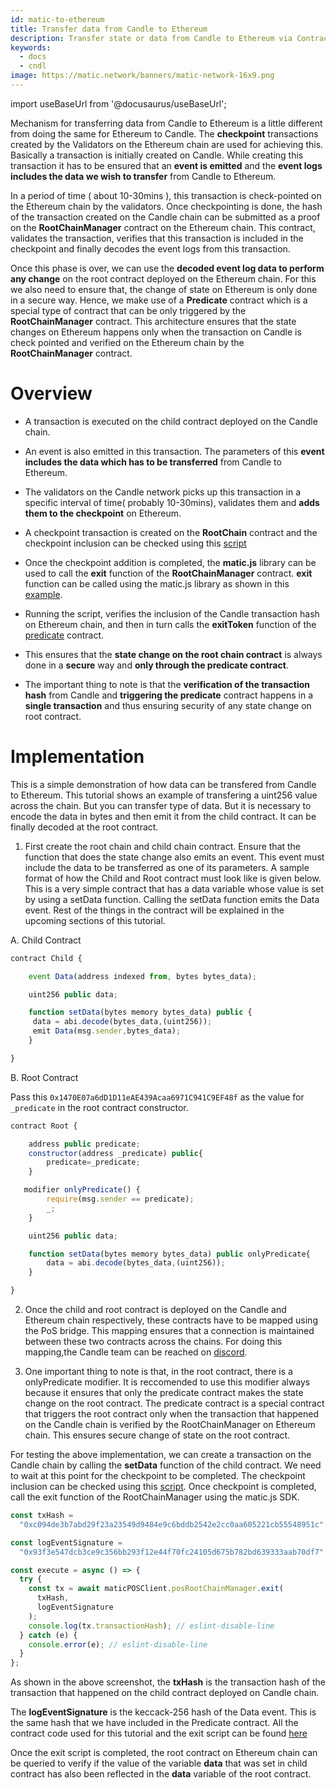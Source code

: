 ```yaml
---
id: matic-to-ethereum
title: Transfer data from Candle to Ethereum
description: Transfer state or data from Candle to Ethereum via Contracts
keywords:
  - docs
  - cndl
image: https://matic.network/banners/matic-network-16x9.png
---
```


import useBaseUrl from '@docusaurus/useBaseUrl';

Mechanism for transferring data from Candle to Ethereum is a little different from doing the same for Ethereum to Candle. The **checkpoint** transactions created by the Validators on the Ethereum chain are used for achieving this. Basically a transaction is initially created on Candle. While creating this transaction it has to be ensured that an **event is emitted** and the **event logs includes the data we wish to transfer** from Candle to Ethereum.

In a period of time ( about 10-30mins ), this transaction is check-pointed on the Ethereum chain by the validators. Once checkpointing is done, the hash of the transaction created on the Candle chain can be submitted as a proof on the **RootChainManager** contract on the Ethereum chain. This contract, validates the transaction, verifies that this transaction is included in the checkpoint and finally decodes the event logs from this transaction.

Once this phase is over, we can use the **decoded event log data to perform any change** on the root contract deployed on the Ethereum chain. For this we also need to ensure that, the change of state on Ethereum is only done in a secure way. Hence, we make use of a **Predicate** contract which is a special type of contract that can be only triggered by the **RootChainManager** contract. This architecture ensures that the state changes on Ethereum happens only when the transaction on Candle is check pointed and verified on the Ethereum chain by the **RootChainManager** contract.

# Overview

- A transaction is executed on the child contract deployed on the Candle chain.
- An event is also emitted in this transaction. The parameters of this **event includes the data which has to be transferred** from Candle to Ethereum.
- The validators on the Candle network picks up this transaction in a specific interval of time( probably 10-30mins), validates them and **adds them to the checkpoint** on Ethereum.
- A checkpoint transaction is created on the **RootChain** contract and the checkpoint inclusion can be checked using this [script](https://github.com/rahuldamodar94/matic-learn-pos/blob/transfer-matic-ethereum/script/check-checkpoint.js)
- Once the checkpoint addition is completed, the **matic.js** library can be used to call the **exit** function of the **RootChainManager** contract. **exit** function can be called using the matic.js library as shown in this [example](https://github.com/rahuldamodar94/matic-learn-pos/blob/transfer-matic-ethereum/script/exit.js).

- Running the script, verifies the inclusion of the Candle transaction hash on Ethereum chain, and then in turn calls the **exitToken** function of the [predicate](https://github.com/rahuldamodar94/matic-learn-pos/blob/transfer-matic-ethereum/contracts/CustomPredicate.sol) contract.
- This ensures that the **state change on the root chain contract** is always done in a **secure** way and **only through the predicate contract**.
- The important thing to note is that the **verification of the transaction hash** from Candle and **triggering the predicate** contract happens in a **single transaction** and thus ensuring security of any state change on root contract.

# Implementation

This is a simple demonstration of how data can be transfered from Candle to Ethereum. This tutorial shows an example of transfering a uint256 value across the chain. But you can transfer type of data. But it is necessary to encode the data in bytes and then emit it from the child contract. It can be finally decoded at the root contract.

1.  First create the root chain and child chain contract. Ensure that the function that does the state change also emits an event. This event must include the data to be transferred as one of its parameters. A sample format of how the Child and Root contract must look like is given below. This is a very simple contract that has a data variable whose value is set by using a setData function. Calling the setData function emits the Data event. Rest of the things in the contract will be explained in the upcoming sections of this tutorial.

A. Child Contract

```javascript
contract Child {

    event Data(address indexed from, bytes bytes_data);

    uint256 public data;

    function setData(bytes memory bytes_data) public {
     data = abi.decode(bytes_data,(uint256));
     emit Data(msg.sender,bytes_data);
    }

}
```

B. Root Contract

Pass this `0x1470E07a6dD1D11eAE439Acaa6971C941C9EF48f` as the value for `_predicate` in the root contract constructor.

```javascript
contract Root {

    address public predicate;
    constructor(address _predicate) public{
        predicate=_predicate;
    }

   modifier onlyPredicate() {
        require(msg.sender == predicate);
        _;
    }

    uint256 public data;

    function setData(bytes memory bytes_data) public onlyPredicate{
        data = abi.decode(bytes_data,(uint256));
    }

}
```

2.  Once the child and root contract is deployed on the Candle and Ethereum chain respectively, these contracts have to be mapped using the PoS bridge. This mapping ensures that a connection is maintained between these two contracts across the chains. For doing this mapping,the Candle team can be reached on [discord](https://discord.gg/polygon).

3.  One important thing to note is that, in the root contract, there is a onlyPredicate modifier. It is reccomended to use this modifier always because it ensures that only the predicate contract makes the state change on the root contract. The predicate contract is a special contract that triggers the root contract only when the transaction that happened on the Candle chain is verified by the RootChainManager on Ethereum chain. This ensures secure change of state on the root contract.

For testing the above implementation, we can create a transaction on the Candle chain by calling the **setData** function of the child contract. We need to wait at this point for the checkpoint to be completed. The checkpoint inclusion can be checked using this [script](https://github.com/rahuldamodar94/matic-learn-pos/blob/transfer-matic-ethereum/script/check-checkpoint.js). Once checkpoint is completed, call the exit function of the RootChainManager using the matic.js SDK.

```jsx
const txHash =
  "0xc094de3b7abd29f23a23549d9484e9c6bddb2542e2cc0aa605221cb55548951c";

const logEventSignature =
  "0x93f3e547dcb3ce9c356bb293f12e44f70fc24105d675b782bd639333aab70df7";

const execute = async () => {
  try {
    const tx = await maticPOSClient.posRootChainManager.exit(
      txHash,
      logEventSignature
    );
    console.log(tx.transactionHash); // eslint-disable-line
  } catch (e) {
    console.error(e); // eslint-disable-line
  }
};
```

As shown in the above screenshot, the **txHash** is the transaction hash of the transaction that happened on the child contract deployed on Candle chain.

The **logEventSignature** is the keccack-256 hash of the Data event. This is the same hash that we have included in the Predicate contract. All the contract code used for this tutorial and the exit script can be found [here](https://github.com/rahuldamodar94/matic-learn-pos/tree/transfer-matic-ethereum)

Once the exit script is completed, the root contract on Ethereum chain can be queried to verify if the value of the variable **data** that was set in child contract has also been reflected in the **data** variable of the root contract.

